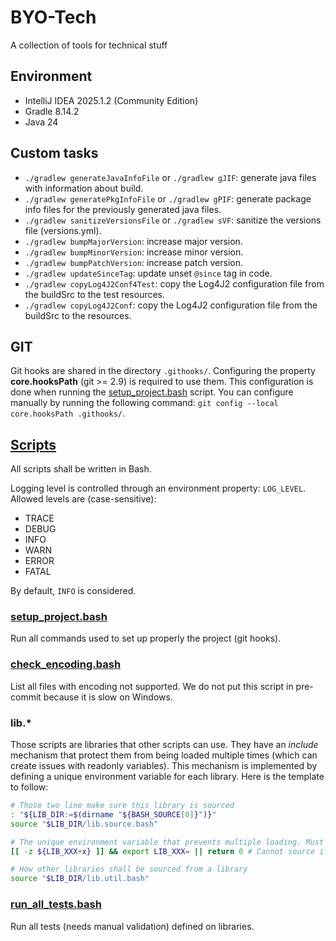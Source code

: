 # BYO-Tech

A collection of tools for technical stuff

## Environment

* IntelliJ IDEA 2025.1.2 (Community Edition)
* Gradle 8.14.2
* Java 24

## Custom tasks

* ``./gradlew generateJavaInfoFile`` or ``./gradlew gJIF``: generate java files with information about build.
* ``./gradlew generatePkgInfoFile``  or ``./gradlew gPIF``: generate package info files for the previously generated
  java files.
* ``./gradlew sanitizeVersionsFile`` or ``./gradlew sVF``: sanitize the versions file (versions.yml).
* ``./gradlew bumpMajorVersion``: increase major version.
* ``./gradlew bumpMinorVersion``: increase minor version.
* ``./gradlew bumpPatchVersion``: increase patch version.
* ``./gradlew updateSinceTag``: update unset `@since` tag in code.
* ``./gradlew copyLog4J2Conf4Test``: copy the Log4J2 configuration file from the buildSrc to the test resources.
* ``./gradlew copyLog4J2Conf``: copy the Log4J2 configuration file from the buildSrc to the resources.

## GIT

Git hooks are shared in the directory `.githooks/`. Configuring the property **core.hooksPath** (git >= 2.9) is
required to use them. This configuration is done when running the [setup_project.bash](scripts/setup_project.bash)
script. You can configure manually by running the following command: ``git config --local core.hooksPath .githooks/``.

## [Scripts](scripts)

All scripts shall be written in Bash.

Logging level is controlled through an environment property: `LOG_LEVEL`. Allowed levels are (case-sensitive):

* TRACE
* DEBUG
* INFO
* WARN
* ERROR
* FATAL

By default, `INFO` is considered.

### [setup_project.bash](scripts/setup_project.bash)

Run all commands used to set up properly the project (git hooks).

### [check_encoding.bash](scripts/check_encoding.bash)

List all files with encoding not supported. We do not put this script in pre-commit because it is slow on Windows.

### lib.*

Those scripts are libraries that other scripts can use. They have an _include_ mechanism that protect them from being
loaded multiple times (which can create issues with readonly variables). This mechanism is implemented by defining a
unique environment variable for each library. Here is the template to follow:

```bash
# Those two line make sure this library is sourced
: "${LIB_DIR:=$(dirname "${BASH_SOURCE[0]}")}"
source "$LIB_DIR/lib.source.bash"

# The unique environment variable that prevents multiple loading. Must start with LIB_
[[ -z ${LIB_XXX+x} ]] && export LIB_XXX= || return 0 # Cannot source it more than once

# How other libraries shall be sourced from a library
source "$LIB_DIR/lib.util.bash"
```

### [run_all_tests.bash](scripts/tests/run_all_tests.bash)

Run all tests (needs manual validation) defined on libraries.
